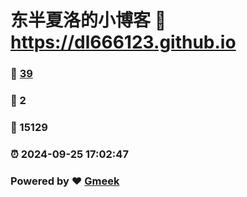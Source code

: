 # 东半夏洛的小博客 :link: https://dl666123.github.io 
### :page_facing_up: [39](https://dl666123.github.io/tag.html) 
### :speech_balloon: 2 
### :hibiscus: 15129 
### :alarm_clock: 2024-09-25 17:02:47 
### Powered by :heart: [Gmeek](https://github.com/Meekdai/Gmeek)
